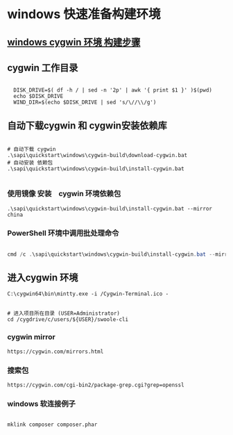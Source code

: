 # windows 快速准备构建环境

## [windows cygwin 环境 构建步骤](../../../../docs/Cygwin.md)

## cygwin 工作目录

```shell

  DISK_DRIVE=$( df -h / | sed -n '2p' | awk '{ print $1 }' )$(pwd)
  echo $DISK_DRIVE
  WIND_DIR=$(echo $DISK_DRIVE | sed 's/\//\\/g')

```

## 自动下载cygwin 和 cygwin安装依赖库

```shell

# 自动下载 cygwin
.\sapi\quickstart\windows\cygwin-build\download-cygwin.bat
# 自动安装 依赖包
.\sapi\quickstart\windows\cygwin-build\install-cygwin.bat


```

### 使用镜像 安装　cygwin 环境依赖包

```
.\sapi\quickstart\windows\cygwin-build\install-cygwin.bat --mirror china

```

### PowerShell 环境中调用批处理命令

```powershell

cmd /c .\sapi\quickstart\windows\cygwin-build\install-cygwin.bat --mirror china

```

## 进入cygwin 环境

```
C:\cygwin64\bin\mintty.exe -i /Cygwin-Terminal.ico -


# 进入项目所在目录 (USER=Administrator)
cd /cygdrive/c/users/${USER}/swoole-cli

```

### cygwin mirror

    https://cygwin.com/mirrors.html

### 搜索包

    https://cygwin.com/cgi-bin2/package-grep.cgi?grep=openssl

### windows 软连接例子

```bash

mklink composer composer.phar

```

